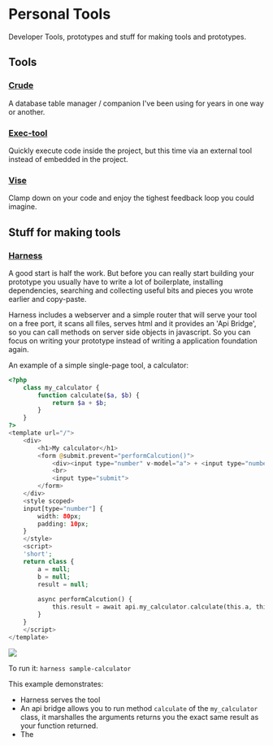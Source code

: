# Personal Tools

Developer Tools, prototypes and stuff for making tools and prototypes.

## Tools 
### [Crude](./crude)
A database table manager / companion I've been using for years in one way or another.

### [Exec-tool](./exec-tool)
Quickly execute code inside the project, but this time via an external tool instead of embedded in the project.

### [Vise](./vise)
Clamp down on your code and enjoy the tighest feedback loop you could imagine.

## Stuff for making tools
### [Harness](./harness)
A good start is half the work. But before you can really start building your prototype
you usually have to write a lot of boilerplate, installing dependencies, searching and collecting 
useful bits and pieces you wrote earlier and copy-paste. 

Harness includes a webserver and a simple router that will serve your tool on a free port,
it scans all files, serves html and it provides an 'Api Bridge', so you can call methods on 
server side objects in javascript. So you can focus on writing your prototype instead of 
writing a application foundation again.

An example of a simple single-page tool, a calculator:
```php
<?php
    class my_calculator {
        function calculate($a, $b) {
            return $a + $b;
        }
    }
?>
<template url="/">
    <div>
        <h1>My calculator</h1>
        <form @submit.prevent="performCalcution()">
            <div><input type="number" v-model="a"> + <input type="number" v-model="b"> = {{result}}</div>
            <br>
            <input type="submit">
        </form>
    </div>
    <style scoped>
    input[type="number"] {
        width: 80px;
        padding: 10px;
    }
    </style>
    <script>
    'short';
    return class {
        a = null;
        b = null;
        result = null;
        
        async performCalcution() {
            this.result = await api.my_calculator.calculate(this.a, this.b);
        }
    }
    </script>
</template>
```

![](docs/images/2020-11-29-00-40-32.png)

To run it:
`harness sample-calculator`

This example demonstrates:
- Harness serves the tool
- An api bridge allows you to run method `calculate` of the `my_calculator` class, it marshalles
    the arguments returns you the exact same result as your function returned.
- The <template url="/"> is a vue-blocks way of defining the page component for /
- The 'short' syntax allows us to write less Vue Component boilerplate.
- The default harness supplies us bootstrap and a bit of background color.

### [The default harness](./vue-default-harness)
Each tool will have access to stuff inside your default harness. The default harness is the
place to put stuff you use the most: php functions and classes, components, javascripts, etc.

My default harness 'vue-default-harness' includes bootstrap-css, vue, vue-blocks and some php functions
I use the most. 




